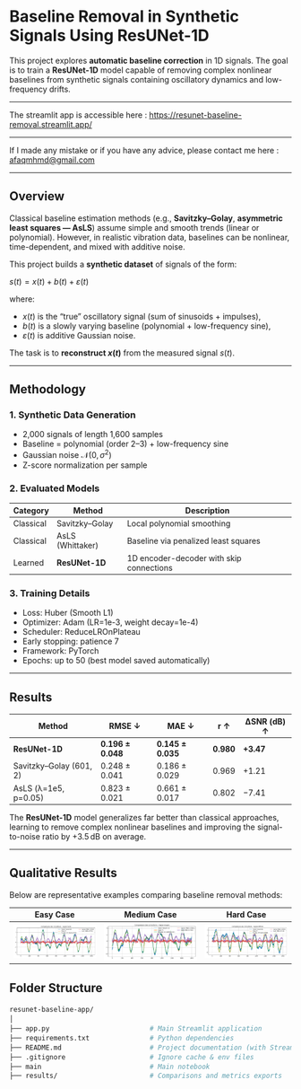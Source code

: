 # Baseline Removal in Synthetic Signals Using ResUNet-1D

This project explores **automatic baseline correction** in 1D signals.
The goal is to train a **ResUNet-1D** model capable of removing complex nonlinear baselines from synthetic signals containing oscillatory dynamics and low-frequency drifts.

---

The streamlit app is accessible here : https://resunet-baseline-removal.streamlit.app/

---

If I made any mistake or if you have any advice, please contact me here : afaqmhmd@gmail.com

---

## Overview

Classical baseline estimation methods (e.g., **Savitzky–Golay**, **asymmetric least squares — AsLS**) assume simple and smooth trends (linear or polynomial).
However, in realistic vibration data, baselines can be nonlinear, time-dependent, and mixed with additive noise.

This project builds a **synthetic dataset** of signals of the form:

$s(t) = x(t) + b(t) + \varepsilon(t)$

where:

* $x(t)$ is the “true” oscillatory signal (sum of sinusoids + impulses),
* $b(t)$ is a slowly varying baseline (polynomial + low-frequency sine),
* $\varepsilon(t)$ is additive Gaussian noise.

The task is to **reconstruct $x(t)$** from the measured signal $s(t)$.

---

## Methodology

### 1. Synthetic Data Generation

* 2,000 signals of length 1,600 samples
* Baseline = polynomial (order 2–3) + low-frequency sine
* Gaussian noise $\mathcal{N}(0, \sigma^2)$
* Z-score normalization per sample

### 2. Evaluated Models

| Category  | Method           | Description                                  |
| --------- | ---------------- | -------------------------------------------- |
| Classical | Savitzky–Golay   | Local polynomial smoothing                   |
| Classical | AsLS (Whittaker) | Baseline via penalized least squares         |
| Learned   | **ResUNet-1D**   | 1D encoder-decoder with skip connections     |

### 3. Training Details

* Loss: Huber (Smooth L1)
* Optimizer: Adam (LR=1e-3, weight decay=1e-4)
* Scheduler: ReduceLROnPlateau
* Early stopping: patience 7
* Framework: PyTorch
* Epochs: up to 50 (best model saved automatically)

---

## Results

| Method                  | RMSE ↓            | MAE ↓             | r ↑       | ΔSNR (dB) ↑ |
| ----------------------- | ----------------- | ----------------- | --------- | ----------- |
| **ResUNet-1D**          | **0.196 ± 0.048** | **0.145 ± 0.035** | **0.980** | **+3.47**   |
| Savitzky–Golay (601, 2) | 0.248 ± 0.041     | 0.186 ± 0.029     | 0.969     | +1.21       |
| AsLS (λ=1e5, p=0.05)    | 0.823 ± 0.021     | 0.661 ± 0.017     | 0.802     | −7.41       |

The **ResUNet-1D** model generalizes far better than classical approaches, learning to remove complex nonlinear baselines and improving the signal-to-noise ratio by +3.5 dB on average.

---

## Qualitative Results

Below are representative examples comparing baseline removal methods:

| Easy Case                                     | Medium Case                                | Hard Case                                         |
| -------------------------------------------- | ----------------------------------------- | ------------------------------------------------ |
| ![easy](results/example_1_Signal_facile.png) | ![mid](results/example_0_Signal_moyen.png) | ![hard](results/example_10_Signal_difficile.png) |

## Folder Structure
```bash
resunet-baseline-app/
│
├── app.py                         # Main Streamlit application
├── requirements.txt               # Python dependencies
├── README.md                      # Project documentation (with Streamlit link)
├── .gitignore                     # Ignore cache & env files
├── main                           # Main notebook
├── results/                       # Comparisons and metrics exports
